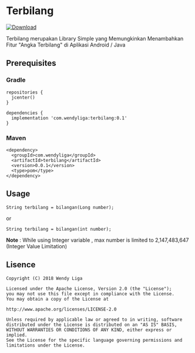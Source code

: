 # Terbilang
[![Download](https://api.bintray.com/packages/wendyliga/maven/terbilang/images/download.svg)](https://bintray.com/wendyliga/maven/terbilang/_latestVersion)

Terbilang merupakan Library Simple yang Memungkinkan Menambahkan Fitur "Angka Terbilang" di Aplikasi Android / Java

## Prerequisites

### Gradle

```
repositories {
  jcenter()
}

dependencies {
  implementation 'com.wendyliga:terbilang:0.1'
}
```

### Maven 

```
<dependency>
  <groupId>com.wendyliga</groupId>
  <artifactId>terbilang</artifactId>
  <version>0.0.1</version>
  <type>pom</type>
</dependency>
```

## Usage

```
String terbilang = bilangan(Long number);
```

or

```
String terbilang = bilangan(int number);
```
**Note** : While using Integer variable , max number is limited to 2,147,483,647 (Integer Value Limitation)

## Lisence
```
Copyright (C) 2018 Wendy Liga

Licensed under the Apache License, Version 2.0 (the "License");
you may not use this file except in compliance with the License.
You may obtain a copy of the License at

http://www.apache.org/licenses/LICENSE-2.0

Unless required by applicable law or agreed to in writing, software
distributed under the License is distributed on an "AS IS" BASIS,
WITHOUT WARRANTIES OR CONDITIONS OF ANY KIND, either express or implied.
See the License for the specific language governing permissions and
limitations under the License.

```
